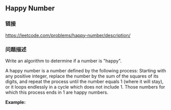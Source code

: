 ## Happy Number  
### 链接  
https://leetcode.com/problems/happy-number/description/  
### 问题描述
Write an algorithm to determine if a number is &quot;happy&quot;.

A happy number is a number defined by the following process: Starting with any positive integer, replace the number by the sum of the squares of its digits, and repeat the process until the number equals 1 (where it will stay), or it loops endlessly in a cycle which does not include 1. Those numbers for which this process ends in 1 are happy numbers.

**Example:&nbsp;**
